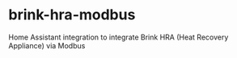 # brink-hra-modbus
Home Assistant integration to integrate Brink HRA (Heat Recovery Appliance) via Modbus
